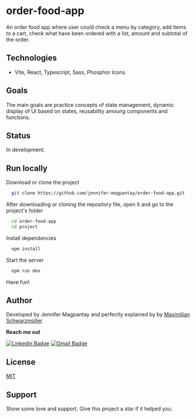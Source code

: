 # order-food-app

An order food app where user could check a menu by category, add items to a cart, check what have been ordered with a list, amount and subtotal of the order.

## Technologies

- Vite, React, Typescript, Sass, Phosphor Icons.

## Goals

The main goals are practice concepts of state management, dynamic display of UI based on states, reusability amoung components and functions.

## Status

In development.

## Run locally

Download or clone the project

```bash
  git clone https://github.com/jennifer-magpantay/order-food-app.git
```

After downloading or cloning the repository file, open it and go to the project's folder

```bash
  cd order-food-app
  cd project
```

Install dependencies

```bash
  npm install
```

Start the server

```bash
  npm run dev
```

Have fun!

## Author

Developed by Jennifer Magpantay and perfectly explained by by [Maximilian Schwarzmüller](https://twitter.com/maxedapps)

**Reach me out**

[![Linkedin Badge](https://img.shields.io/badge/-Jennifer-blue?style=flat-square&logo=Linkedin&logoColor=white&link=https://www.linkedin.com/in/jennifermagpantay/)](https://www.linkedin.com/in/jennifermagpantay/) [![Gmail Badge](https://img.shields.io/badge/-jennifer.magpantay@gmail.com-c14438?style=flat-square&logo=Gmail&logoColor=white&link=mailto:jennifer.magpantay@gmail.com)](mailto:jennifer.magpantay@gmail.com)

## License

[MIT](https://choosealicense.com/licenses/mit/)

## Support

Show some love and support. Give this project a star if it helped you.
